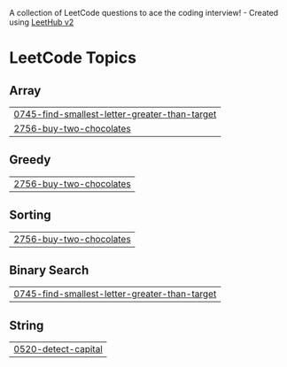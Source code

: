 A collection of LeetCode questions to ace the coding interview! - Created using [LeetHub v2](https://github.com/arunbhardwaj/LeetHub-2.0)
<!---LeetCode Topics Start-->
# LeetCode Topics
## Array
|  |
| ------- |
| [0745-find-smallest-letter-greater-than-target](https://github.com/kt-anas/leetcode/tree/master/0745-find-smallest-letter-greater-than-target) |
| [2756-buy-two-chocolates](https://github.com/kt-anas/leetcode/tree/master/2756-buy-two-chocolates) |
## Greedy
|  |
| ------- |
| [2756-buy-two-chocolates](https://github.com/kt-anas/leetcode/tree/master/2756-buy-two-chocolates) |
## Sorting
|  |
| ------- |
| [2756-buy-two-chocolates](https://github.com/kt-anas/leetcode/tree/master/2756-buy-two-chocolates) |
## Binary Search
|  |
| ------- |
| [0745-find-smallest-letter-greater-than-target](https://github.com/kt-anas/leetcode/tree/master/0745-find-smallest-letter-greater-than-target) |
## String
|  |
| ------- |
| [0520-detect-capital](https://github.com/kt-anas/leetcode/tree/master/0520-detect-capital) |
<!---LeetCode Topics End-->